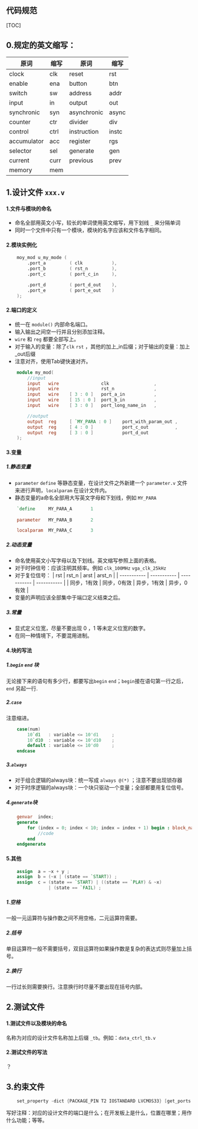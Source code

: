 代码规范
---
[TOC]
## 0.规定的英文缩写：
| 原词        | 缩写 | 原词        | 缩写  |
| ----------- | ---- | ----------- | ----- |
| clock       | clk  | reset       | rst   |
| enable      | ena  | button      | btn   |
| switch      | sw   | address     | addr  |
| input       | in   | output      | out   |
| synchronic  | syn  | asynchronic | async |
| counter     | ctr  | divider     | div   |
| control     | ctrl | instruction | instc |
| accumulator | acc  | register    | rgs   |
| selector    | sel  | generate    | gen   |
| current     | curr | previous    | prev  |
| memory      | mem  |


## 1.设计文件 `xxx.v`
#### 1.文件与模块的命名
* 命名全部用英文小写，较长的单词使用英文缩写，用下划线 `_` 来分隔单词
* 同时一个文件中只有一个模块，模块的名字应该和文件名字相同。

#### 2.模块实例化
```verilog
    moy_mod u_my_mode (
        .port_a         ( clk           ),
        .port_b         ( rst_n         ),
        .port_c         ( port_c_in     ),

        .port_d         ( port_d_out    ),
        .port_e         ( port_e_out    )
    );
```


#### 2.端口的定义
* 统一在 `module()` 内部命名端口。
* 输入输出之间空一行并且分别添加注释。
* `wire` 和 `reg` 都要全部写上。
* 对于输入的变量：除了`clk` `rst` ，其他的加上_in后缀；对于输出的变量：加上_out后缀
* 注意对齐，使用Tab键快速对齐。
```verilog
    module my_mod(
        //input
        input   wire                clk                 ,
        input   wire                rst_n               ,
        input   wire    [ 3 : 0 ]   port_a_in           ,
        input   wire    [ 15 : 0 ]  port_b_in           ,
        input   wire    [ 3 : 0 ]   port_long_name_in   ,

        //output
        output  reg     [ `MY_PARA : 0 ]    port_with_param_out ,
        output  reg     [ 4 : 0 ]           port_c_out          ,
        output  reg     [ 3 : 0 ]           port_d_out
    );
```

#### 3.变量
##### 1.静态变量
* `parameter`  `define` 等静态变量，在设计文件之外新建一个 `parameter.v` 文件来进行声明，`localparam` 在设计文件内。
* 静态变量的a命名全部用大写英文字母和下划线，例如 `MY_PARA`
```verilog
    `define     MY_PARA_A       1
    
    parameter   MY_PARA_B       2

    localparam  MY_PARA_C       3
```

##### 2.动态变量
* 命名使用英文小写字母以及下划线。英文缩写参照上面的表格。
* 对于时钟信号：应该注明其频率。例如 `clk_100MHz` `vga_clk_25kHz`
* 对于复位信号：
  | rst         | rst_n       | arst        | arst_n      |
  | ----------- | ----------- | ----------- | ----------- |
  | 同步，1有效 | 同步，0有效 | 异步，1有效 | 异步，0有效 |
* 变量的声明应该全部集中于端口定义结束之后。

##### 3.常量
* 显式定义位宽，尽量不要出现 0 ，1 等未定义位宽的数字。
* 在同一种情境下，不要混用进制。

#### 4.块的写法
##### 1.`begin` `end` 块
无论接下来的语句有多少行，都要写出`begin` `end`；`begin`接在语句第一行之后，`end` 另起一行.
##### 2.`case`
注意缩进。
```verilog
    case(num)
        10`d1   : variable <= 10'd1     ;
        10`d10  : variable <= 10'd10    ;
        default : variable <= 10'd0     ;
    endcase
```
##### 3.`always`
* 对于组合逻辑的always块：统一写成 `always @(*)` ；注意不要出现锁存器
* 对于时序逻辑的always块：一个块只驱动一个变量；全部都要用复位信号。
##### 4.`generate`块
```verilog
    genvar  index;
    generate
        for (index = 0; index < 10; index = index + 1) begin : block_name
            //code
        end
    endgenerate
```
#### 5.其他
```verilog
    assign  a = ~x + y ;
    assign  b = (~x | (state == `START)) ;
    assign  c = (state == `START) | ((state == `PLAY) & ~x)
                | (state == `FAIL) ;
```
##### 1.空格
一般一元运算符与操作数之间不用空格，二元运算符需要。
##### 2.括号
单目运算符一般不需要括号，双目运算符如果操作数是复杂的表达式则尽量加上括号。
##### 2.换行
一行过长则需要换行。注意换行时尽量不要出现在括号内部。

## 2.测试文件
#### 1.测试文件以及模块的命名
名称为对应的设计文件名称加上后缀 `_tb`。例如：`data_ctrl_tb.v`

#### 2.测试文件的写法
？

## 3.约束文件
```verilog
    set_property -dict {PACKAGE_PIN T2 IOSTANDARD LVCMOS33} [get_ports sw]
```
写好注释：对应的设计文件的端口是什么；在开发板上是什么，位置在哪里；用作什么功能；等等。


